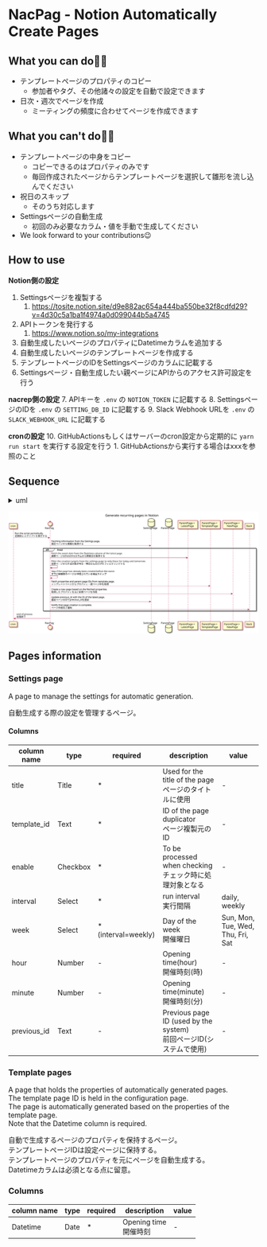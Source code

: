 # NacPag - Notion Automatically Create Pages

## What you can do🙆‍♂️

- テンプレートページのプロパティのコピー
  - 参加者やタグ、その他諸々の設定を自動で設定できます
- 日次・週次でページを作成
  - ミーティングの頻度に合わせてページを作成できます

## What you can't do🙅‍♂️

- テンプレートページの中身をコピー
  - コピーできるのはプロパティのみです
  - 毎回作成されたページからテンプレートページを選択して雛形を流し込んでください
- 祝日のスキップ
  - そのうち対応します
- Settingsページの自動生成
  - 初回のみ必要なカラム・値を手動で生成してください
- We look forward to your contributions😉

## How to use

**Notion側の設定**
1. Settingsページを複製する
   1. https://tosite.notion.site/d9e882ac654a444ba550be32f8cdfd29?v=4d30c5a1ba1f4974a0d099044b5a4745
2. APIトークンを発行する
   1. https://www.notion.so/my-integrations
3. 自動生成したいページのプロパティにDatetimeカラムを追加する
4. 自動生成したいページのテンプレートページを作成する
5. テンプレートページのIDをSettingsページのカラムに記載する
6. Settingsページ・自動生成したい親ページにAPIからのアクセス許可設定を行う

**nacrep側の設定**
7. APIキーを `.env` の `NOTION_TOKEN` に記載する
8. SettingsページのIDを `.env` の `SETTING_DB_ID` に記載する
9. Slack Webhook URLを `.env` の `SLACK_WEBHOOK_URL` に記載する

**cronの設定**
10. GitHubActionsもしくはサーバーのcron設定から定期的に `yarn run start` を実行する設定を行う
    1. GitHubActionsから実行する場合はxxxを参照のこと

## Sequence

<details><summary>uml</summary><div>

```puml
@startuml
title Generate recurring pages in Notion

participant cron
control nacrep as s

database SettingPage as sp

database ParentPage as pp
participant "ParentPage->\nLatestPage" as lp
participant "ParentPage->\nTemplatePage" as tp
participant "ParentPage->\nNewPage" as np

participant Slack

cron->s: Run the script periodically. \n定期的にスクリプトを実行する
s->sp: Fetching information from the Settings page.\n設定ページから情報を取得する

alt loop
  s->lp: Fetch the event date from the Datetime column of the latest page.\n最新ページのDatetimeカラムから開催日を取得する
  s->s: Filter the creation targets from the settings page to only those for today and tomorrow.\n設定ページから作成対象が今日・明日のものだけをフィルタリングする
  s->s: Skip if the page has already been created before the event.\nすでに開催前のページが作成されている場合スキップ
  s->tp: Fetch properties and parent page IDs from template page.\nテンプレートページからプロパティ・親ページIDを取得
  s->np: Create a new page based on the fetched properties.\n取得したプロパティを元に新規ページを作成
  s->sp: Update previous_id with the ID of the latest page.\n最新ページのIDでprevious_idを更新
  s->Slack: Notify that page creation is complete.\nページ作成完了通知
end
s->cron:end of process\n処理終了
@enduml
```

</div></details>

![sequence](https://github.com/tosite/notion-page-repeater/blob/main/docs/sequence.svg)

## Pages information

### Settings page

A page to manage the settings for automatic generation.

自動生成する際の設定を管理するページ。

#### Columns

|column name|type|required|description|value|
| --- | --- | --- | --- | --- |
| title | Title | * | Used for the title of the page<br>ページのタイトルに使用 | - |
| template_id | Text | * | ID of the page duplicator<br>ページ複製元のID | - |
| enable | Checkbox | * | To be processed when checking<br>チェック時に処理対象となる | - |
| interval | Select | * | run interval<br>実行間隔 | daily, weekly |
| week | Select | * (interval=weekly) | Day of the week<br>開催曜日 | Sun, Mon, Tue, Wed, Thu, Fri, Sat |
| hour | Number | - | Opening time(hour)<br>開催時刻(時) | - |
| minute | Number | - | Opening time(minute)<br>開催時刻(分) | - |
| previous_id | Text | - | Previous page ID (used by the system)<br>前回ページID(システムで使用) | - |

### Template pages

A page that holds the properties of automatically generated pages.  
The template page ID is held in the configuration page.  
The page is automatically generated based on the properties of the template page.  
Note that the Datetime column is required.

自動で生成するページのプロパティを保持するページ。  
テンプレートページIDは設定ページに保持する。  
テンプレートページのプロパティを元にページを自動生成する。  
Datetimeカラムは必須となる点に留意。

### Columns

|column name|type|required|description|value|
| --- | --- | --- | --- | --- |
| Datetime | Date | * | Opening time<br>開催時刻 | - |
